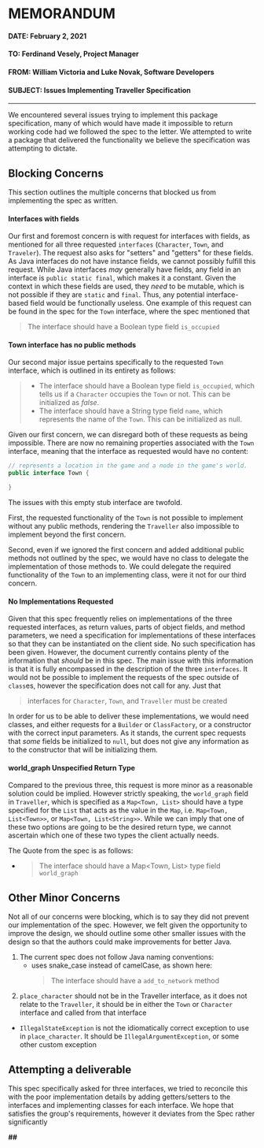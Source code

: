 # MEMORANDUM

#### DATE: February 2, 2021
#### TO: Ferdinand Vesely, Project Manager
#### FROM: William Victoria and Luke Novak, Software Developers
#### SUBJECT: Issues Implementing Traveller Specification

---

We encountered several issues trying to implement this package specification, many of which would have made it impossible to return working code had we followed the spec to the letter. We attempted to write a package that delivered the functionality we believe the specification was attempting to dictate.

## Blocking Concerns
This section outlines the multiple concerns that blocked us from implementing the spec
as written. 

#### Interfaces with fields
Our first and foremost concern is with request for interfaces with
fields, as mentioned for all three requested `interfaces` (`Character`, `Town`,
and `Traveler`). The request also asks for "setters" and "getters" for these
fields. As Java interfaces do not have instance fields, we cannot possibly
fulfill this request. While Java interfaces *may* generally have fields, any field in
an interface is `public static final`, which makes it a constant. Given the
context in which these fields are used, they *need* to be mutable, which is
not possible if they are `static` and `final`. Thus, any potential interface-based
field would be functionally useless. One example of this request can
be found in the spec for the `Town` interface, where the spec mentioned that
> The interface should have a Boolean type field `is_occupied`

#### Town interface has no public methods
Our second major issue pertains specifically to the requested `Town` interface,
which is outlined in its entirety as follows:

> * The interface should have a Boolean type field `is_occupied`, which tells us if a `Character` occupies the `Town` or not. This can be initialized as *false*.
> * The interface should have a String type field `name`, which represents the name of the `Town`. This can be initialized as null.

Given our first concern, we can disregard both of these requests as being
impossible. There are now no remaining properties associated with the `Town`
interface, meaning that the interface as requested would have no content:
```Java
// represents a location in the game and a node in the game's world.
public interface Town {

}
```
The issues with this empty stub interface are twofold. 

First, the requested functionality of the `Town` is not possible to implement without any public methods, rendering the `Traveller` also impossible to implement beyond the first concern.

Second, even if we ignored the first concern and added additional public methods not outlined by the spec, we would have no class to delegate the implementation of those methods to. We could delegate the required functionality of the `Town` to an implementing class, were it not for our third concern.

#### No Implementations Requested
Given that this spec frequently relies on implementations of the three
requested interfaces, as return values, parts of object fields, and method
parameters, we need a specification for implementations of these interfaces
so that they can be instantiated on the client side. No such specification
has been given. However, the document currently contains plenty of the information that *should* be in this spec.
The main issue with this information is that it is fully encompassed in the
description of the three `interfaces`. It would not be possible to implement
the requests of the spec outside of `class`es, however the specification does
not call for any. Just that 
> interfaces for `Character`, `Town`, and `Traveller` must be created

In order for us to be able to deliver these implementations, we would need
classes, and either requests for a `Builder` or `ClassFactory`, or a constructor
with the correct input parameters. As it stands, the current spec requests that
*some* fields be initialized to `null`, but does not give any information as to the
constructor that will be initializing them.

#### world_graph Unspecified Return Type
Compared to the previous three, this request is more minor as a reasonable solution could be implied. However strictly speaking, the `world_graph` field in `Traveller`, which is specified as a `Map<Town, List>` should have a type specified for the `List` that acts as the value in the `Map`, i.e. `Map<Town, List<Town>>`, or `Map<Town, List<String>>`. While we can imply that one of these
two options are going to be the desired return type, we cannot ascertain which one
of these two types the client actually needs.

The Quote from the spec is as follows:
  - > The interface should have a Map<Town, List> type field `world_graph`


## Other Minor Concerns

Not all of our concerns were blocking, which is to say they did not prevent our
implementation of the spec. However, we felt given the opportunity to improve
the design, we should outline some other smaller issues with the design so that
the authors could make improvements for better Java.


1. The current spec does not follow Java naming conventions:
    - uses snake_case instead of camelCase, as shown here:
      > The interface should have a `add_to_network` method
2. `place_character` should not be in the Traveller interface, as it does not relate to the `Traveller`, it should be in either the `Town` or `Character` interface and called from that interface
- `IllegalStateException` is not the idiomatically correct exception to use in `place_character`.
It should be `IllegalArgumentException`, or some other custom exception


## Attempting a deliverable
  This spec specifically asked for three interfaces, we tried to reconcile this 
  with the poor implementation details by adding getters/setters to the interfaces and implementing classes for each interface. We hope that satisfies the group's
  requirements, however it deviates from the Spec rather significantly


**\#\#**
